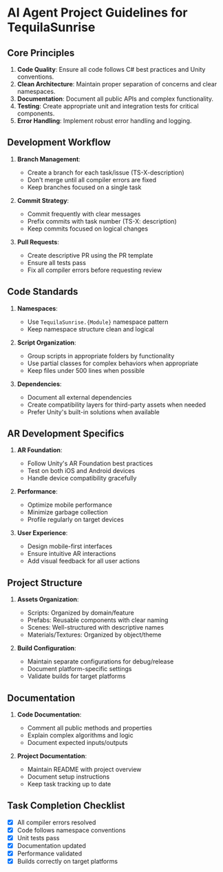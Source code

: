 # AI Agent Project Guidelines for TequilaSunrise

## Core Principles
1. **Code Quality**: Ensure all code follows C# best practices and Unity conventions.
2. **Clean Architecture**: Maintain proper separation of concerns and clear namespaces.
3. **Documentation**: Document all public APIs and complex functionality.
4. **Testing**: Create appropriate unit and integration tests for critical components.
5. **Error Handling**: Implement robust error handling and logging.

## Development Workflow
1. **Branch Management**:
   - Create a branch for each task/issue (TS-X-description)
   - Don't merge until all compiler errors are fixed
   - Keep branches focused on a single task
   
2. **Commit Strategy**:
   - Commit frequently with clear messages
   - Prefix commits with task number (TS-X: description)
   - Keep commits focused on logical changes

3. **Pull Requests**:
   - Create descriptive PR using the PR template
   - Ensure all tests pass
   - Fix all compiler errors before requesting review

## Code Standards
1. **Namespaces**:
   - Use `TequilaSunrise.{Module}` namespace pattern
   - Keep namespace structure clean and logical

2. **Script Organization**:
   - Group scripts in appropriate folders by functionality
   - Use partial classes for complex behaviors when appropriate
   - Keep files under 500 lines when possible

3. **Dependencies**:
   - Document all external dependencies
   - Create compatibility layers for third-party assets when needed
   - Prefer Unity's built-in solutions when available

## AR Development Specifics
1. **AR Foundation**:
   - Follow Unity's AR Foundation best practices
   - Test on both iOS and Android devices
   - Handle device compatibility gracefully

2. **Performance**:
   - Optimize mobile performance
   - Minimize garbage collection
   - Profile regularly on target devices

3. **User Experience**:
   - Design mobile-first interfaces
   - Ensure intuitive AR interactions
   - Add visual feedback for all user actions

## Project Structure
1. **Assets Organization**:
   - Scripts: Organized by domain/feature
   - Prefabs: Reusable components with clear naming
   - Scenes: Well-structured with descriptive names
   - Materials/Textures: Organized by object/theme

2. **Build Configuration**:
   - Maintain separate configurations for debug/release
   - Document platform-specific settings
   - Validate builds for target platforms

## Documentation
1. **Code Documentation**:
   - Comment all public methods and properties
   - Explain complex algorithms and logic
   - Document expected inputs/outputs

2. **Project Documentation**:
   - Maintain README with project overview
   - Document setup instructions
   - Keep task tracking up to date

## Task Completion Checklist
- [x] All compiler errors resolved
- [x] Code follows namespace conventions
- [x] Unit tests pass
- [x] Documentation updated
- [x] Performance validated
- [x] Builds correctly on target platforms 
